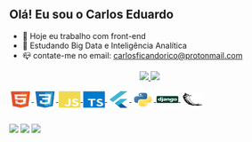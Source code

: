 ## Olá! Eu sou o Carlos Eduardo

- 🥷 Hoje eu trabalho com front-end
- 🌱 Estudando Big Data e Inteligência Analítica
- 📪 contate-me no email: carlosficandorico@protonmail.com

<div align="center">
  <a href="https://github.com/ocarloseduardo10">
  <img height="180em" src="https://github-readme-stats.vercel.app/api?username=ocarloseduardo10&show_icons=true&theme=tokyonight&include_all_commits=true&count_private=true"/>
  <img height="180em" src="https://github-readme-stats.vercel.app/api/top-langs/?username=ocarloseduardo10&layout=compact&langs_count=7&theme=tokyonight"/>
</div>
  
<div style="display: inline_block"><br>
  <img align="center" alt="Carlos-HTML" height="30" width="40" src="https://raw.githubusercontent.com/devicons/devicon/master/icons/html5/html5-original.svg">
  <img align="center" alt="Carlos-CSS" height="30" width="40" src="https://raw.githubusercontent.com/devicons/devicon/master/icons/css3/css3-original.svg">
  <img align="center" alt="Carlos-Js" height="30" width="40" src="https://raw.githubusercontent.com/devicons/devicon/master/icons/javascript/javascript-plain.svg">
  <img align="center" alt="Carlos-Ts" height="30" width="40" src="https://raw.githubusercontent.com/devicons/devicon/master/icons/typescript/typescript-plain.svg">
  <img align="center" alt="Carlos-Flutter" height="30" width="40" src="https://raw.githubusercontent.com/devicons/devicon/master/icons/flutter/flutter-original.svg">
  <img align="center" alt="Carlos-Python" height="30" width="40" src="https://raw.githubusercontent.com/devicons/devicon/master/icons/python/python-original.svg">
  <img align="center" alt="Carlos-Django" height="30" width="40" src="https://raw.githubusercontent.com/devicons/devicon/master/icons/django/django-original.svg">
  <img align="center" alt="Carlos-Django" height="30" width="40" src="https://raw.githubusercontent.com/devicons/devicon/master/icons/flask/flask-original.svg">
</div>
  
  ##
 
<div> 
  <a href="https://instagram.com/c.eduardoamorim_" target="_blank"><img src="https://img.shields.io/badge/-Instagram-%23E4405F?style=for-the-badge&logo=instagram&logoColor=white" target="_blank"></a>
  <a href = "mailto:carlosficandorico@protonmail.com"><img src="https://img.shields.io/badge/-Protonmail-%23333?style=for-the-badge&logo=protonmail&logoColor=white" target="_blank"></a>
  <a href="https://www.linkedin.com/in/carloseduamorim/" target="_blank"><img src="https://img.shields.io/badge/-LinkedIn-%230077B5?style=for-the-badge&logo=linkedin&logoColor=white" target="_blank"></a> 
